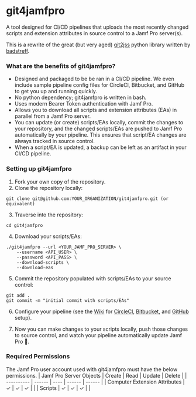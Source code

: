 # git4jamfpro #

A tool designed for CI/CD pipelines that uploads the most recently changed scripts and extension attributes in source control to a Jamf Pro server(s).

This is a rewrite of the great (but very aged) [git2jss](https://github.com/badstreff/git2jss) python library written by [badstreff](https://github.com/badstreff).

### What are the benefits of git4jamfpro? ###

* Designed and packaged to be be ran in a CI/CD pipeline. We even include sample pipeline config files for CircleCI, Bitbucket, and GitHub to get you up and running quickly.
* No python dependency; git4jamfpro is written in bash.
* Uses modern Bearer Token authentication with Jamf Pro.
* Allows you to download all scripts and extension attributes (EAs) in parallel from a Jamf Pro server.
* You can update (or create) scripts/EAs locally, commit the changes to your repository, and the changed scripts/EAs are pushed to Jamf Pro automatically by your pipeline. This ensures that script/EA changes are always tracked in source control.
* When a script/EA is updated, a backup can be left as an artifact in your CI/CD pipeline.

### Setting up git4jamfpro ###
1. Fork your own copy of the repository.
2. Clone the repository locally:

```
git clone git@github.com:YOUR_ORGANIZATION/git4jamfpro.git (or equivalent)
```

3. Traverse into the repository:

```
cd git4jamfpro
```

4. Download your scripts/EAs:

```
./git4jamfpro --url <YOUR_JAMF_PRO_SERVER> \
    --username <API_USER> \
    --password <API_PASS> \
    --download-scripts \
    --download-eas
```

5. Commit the repository populated with scripts/EAs to your source control:

```
git add .
git commit -m "initial commit with scripts/EAs"
```

6. Configure your pipeline (see the [Wiki](https://github.com/alectrona/git4jamfpro/wiki) for [CircleCI](https://github.com/alectrona/git4jamfpro/wiki/Deploy-in-CircleCI), [Bitbucket](https://github.com/alectrona/git4jamfpro/wiki/Deploy-in-Bitbucket), and [GitHub](https://github.com/alectrona/git4jamfpro/wiki/Deploy-in-GitHub) setup).

7. Now you can make changes to your scripts locally, push those changes to source control, and watch your pipeline automatically update Jamf Pro 🤯.

### Required Permissions

The Jamf Pro user account used with git4jamfpro must have the below permissions.
| Jamf Pro Server Objects | Create | Read | Update | Delete |
| ---------- | ------ | ---- | ------ | ------ |
| Computer Extension Attributes	| ✓ | ✓ | ✓ |  |
| Scripts	| ✓ | ✓ | ✓ |  |
